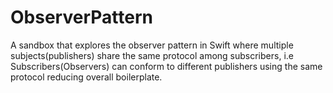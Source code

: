 # ObserverPattern
A sandbox that explores the observer pattern in Swift where multiple subjects(publishers) share the same protocol among subscribers, i.e Subscribers(Observers) can conform to different publishers using the same protocol reducing overall boilerplate.
